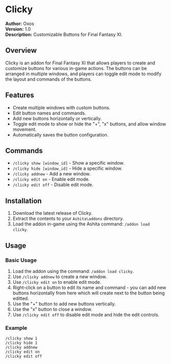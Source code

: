 # Clicky

**Author:** Oxos  
**Version:** 1.0  
**Description:** Customizable Buttons for Final Fantasy XI.

## Overview

Clicky is an addon for Final Fantasy XI that allows players to create and customize buttons for various in-game actions. The buttons can be arranged in multiple windows, and players can toggle edit mode to modify the layout and commands of the buttons.

## Features

- Create multiple windows with custom buttons.
- Edit button names and commands.
- Add new buttons horizontally or vertically.
- Toggle edit mode to show or hide the "+", "x" buttons, and allow window movement.
- Automatically saves the button configuration.

## Commands

- `/clicky show [window_id]` - Show a specific window.
- `/clicky hide [window_id]` - Hide a specific window.
- `/clicky addnew` - Add a new window.
- `/clicky edit on` - Enable edit mode.
- `/clicky edit off` - Disable edit mode.

## Installation

1. Download the latest release of Clicky.
2. Extract the contents to your `Ashita\addons` directory.
3. Load the addon in-game using the Ashita command: `/addon load clicky`.

## Usage

### Basic Usage

1. Load the addon using the command: `/addon load clicky`.
2. Use `/clicky addnew` to create a new window.
3. Use `/clicky edit on` to enable edit mode.
4. Right-click on a button to edit its name and command - you can add new buttons horizontally from here which will create next to the button being editted.
5. Use the "+" button to add new buttons vertically.
6. Use the "x" button to close a window.
7. Use `/clicky edit off` to disable edit mode and hide the edit controls.

### Example

```plaintext
/clicky show 1
/clicky hide 1
/clicky addnew
/clicky edit on
/clicky edit off
